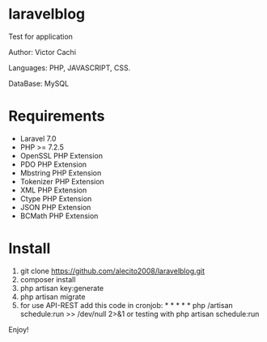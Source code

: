 # laravelblog
Test for application

Author: Victor Cachi

Languages: PHP, JAVASCRIPT, CSS.

DataBase: MySQL

# Requirements
- Laravel 7.0
- PHP >= 7.2.5
- OpenSSL PHP Extension
- PDO PHP Extension
- Mbstring PHP Extension
- Tokenizer PHP Extension
- XML PHP Extension
- Ctype PHP Extension
- JSON PHP Extension
- BCMath PHP Extension

# Install
1. git clone https://github.com/alecito2008/laravelblog.git
2. composer install
3. php artisan key:generate
4. php artisan migrate
5. for use API-REST add this code in cronjob:  * * * * * php /artisan schedule:run >> /dev/null 2>&1 or testing with php artisan schedule:run


Enjoy!
